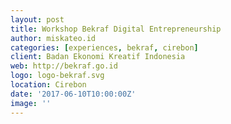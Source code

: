 ```yaml
---
layout: post
title: Workshop Bekraf Digital Entrepreneurship
author: miskateo.id
categories: [experiences, bekraf, cirebon]
client: Badan Ekonomi Kreatif Indonesia
web: http://bekraf.go.id
logo: logo-bekraf.svg
location: Cirebon
date: '2017-06-10T10:00:00Z'
image: ''
---
```

